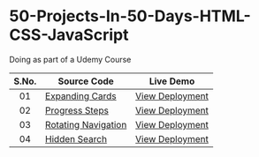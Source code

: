 # 50-Projects-In-50-Days-HTML-CSS-JavaScript
Doing as part of a Udemy Course



|  S.No.  | Source Code                                                                                                                     | Live Demo                                                                         |
| :-: | --------------------------------------------------------------------------------------------------------------------------- | --------------------------------------------------------------------------------- |
| 01  | [Expanding Cards](https://github.com/yvrakesh/50-Projects-In-50-Days-HTML-CSS-JavaScript/tree/main/Project-01)                             | [View Deployment](https://yvrakesh.github.io/50-Projects-In-50-Days-HTML-CSS-JavaScript/Project-01/)
| 02  | [Progress Steps](https://github.com/yvrakesh/50-Projects-In-50-Days-HTML-CSS-JavaScript/tree/main/Project-02)                             | [View Deployment](https://yvrakesh.github.io/50-Projects-In-50-Days-HTML-CSS-JavaScript/Project-02/)
| 03  | [Rotating Navigation](https://github.com/yvrakesh/50-Projects-In-50-Days-HTML-CSS-JavaScript/tree/main/Project-03)                             | [View Deployment](https://yvrakesh.github.io/50-Projects-In-50-Days-HTML-CSS-JavaScript/Project-03/)    
| 04  | [Hidden Search](https://github.com/yvrakesh/50-Projects-In-50-Days-HTML-CSS-JavaScript/tree/main/Project-04)                             | [View Deployment](https://yvrakesh.github.io/50-Projects-In-50-Days-HTML-CSS-JavaScript/Project-04/)